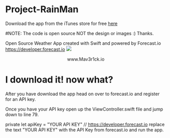 # Project-RainMan

Download the app from the iTunes store for free [here](https://itunes.apple.com/us/app/project-rainman/id931263401)

#NOTE: The code is open source NOT the design or images :) Thanks.

Open Source Weather App created with Swift and powered by Forecast.io<br>
https://developer.forecast.io
![](http://s10.postimg.org/yxy033a6h/Project_Ran_Main_Background.png)
<br>
<center>www.Mav3r1ck.io</center>

<h1>I download it! now what?</h1>
After you have download the app head on over to forecast.io and register for an API key.

Once you have your API key open up the ViewController.swift file and jump down to line 79.

private let apiKey = "YOUR API KEY"  // https://developer.forecast.io
replace the text "YOUR API KEY" with the API Key from forecast.io and run the app.


